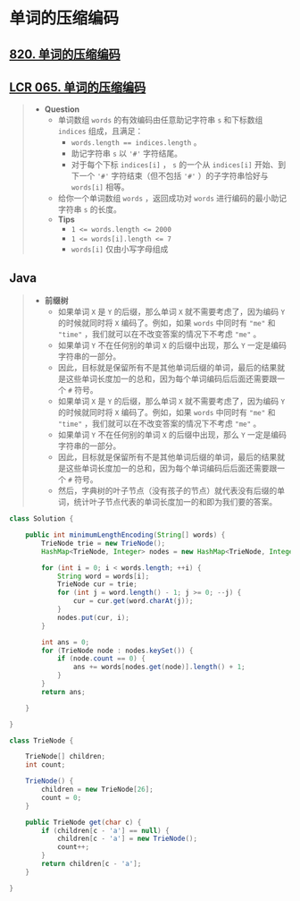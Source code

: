 # 单词的压缩编码

## [820. 单词的压缩编码](https://leetcode.cn/problems/short-encoding-of-words/)

## [LCR 065. 单词的压缩编码](https://leetcode.cn/problems/iSwD2y/)

> - **Question**
>   - 单词数组 `words` 的有效编码由任意助记字符串 `s` 和下标数组 `indices` 组成，且满足：
>     - `words.length == indices.length` 。
>     - 助记字符串 `s` 以 `'#'` 字符结尾。
>     - 对于每个下标 `indices[i]` ， `s` 的一个从 `indices[i]` 开始、到下一个 `'#'` 字符结束（但不包括 `'#'` ）的子字符串恰好与 `words[i]` 相等。
>   - 给你一个单词数组 `words` ，返回成功对 `words` 进行编码的最小助记字符串 `s` 的长度。
>   - **Tips**
>     - `1 <= words.length <= 2000`
>     - `1 <= words[i].length <= 7`
>     - `words[i]` 仅由小写字母组成

## Java

> - **前缀树**
>   - 如果单词 `X` 是 `Y` 的后缀，那么单词 `X` 就不需要考虑了，因为编码 `Y` 的时候就同时将 `X` 编码了。例如，如果 `words` 中同时有 `"me"` 和 `"time"` ，我们就可以在不改变答案的情况下不考虑 `"me"` 。
>   - 如果单词 `Y` 不在任何别的单词 `X` 的后缀中出现，那么 `Y` 一定是编码字符串的一部分。
>   - 因此，目标就是保留所有不是其他单词后缀的单词，最后的结果就是这些单词长度加一的总和，因为每个单词编码后后面还需要跟一个 `#` 符号。
>   - 如果单词 `X` 是 `Y` 的后缀，那么单词 `X` 就不需要考虑了，因为编码 `Y` 的时候就同时将 `X` 编码了。例如，如果 `words` 中同时有 `"me"` 和 `"time"` ，我们就可以在不改变答案的情况下不考虑 `"me"` 。
>   - 如果单词 `Y` 不在任何别的单词 `X` 的后缀中出现，那么 `Y` 一定是编码字符串的一部分。
>   - 因此，目标就是保留所有不是其他单词后缀的单词，最后的结果就是这些单词长度加一的总和，因为每个单词编码后后面还需要跟一个 `#` 符号。
>   - 然后，字典树的叶子节点（没有孩子的节点）就代表没有后缀的单词，统计叶子节点代表的单词长度加一的和即为我们要的答案。

```java
class Solution {

    public int minimumLengthEncoding(String[] words) {
        TrieNode trie = new TrieNode();
        HashMap<TrieNode, Integer> nodes = new HashMap<TrieNode, Integer>();

        for (int i = 0; i < words.length; ++i) {
            String word = words[i];
            TrieNode cur = trie;
            for (int j = word.length() - 1; j >= 0; --j) {
                cur = cur.get(word.charAt(j));
            }
            nodes.put(cur, i);
        }

        int ans = 0;
        for (TrieNode node : nodes.keySet()) {
            if (node.count == 0) {
                ans += words[nodes.get(node)].length() + 1;
            }
        }
        return ans;

    }

}

class TrieNode {

    TrieNode[] children;
    int count;

    TrieNode() {
        children = new TrieNode[26];
        count = 0;
    }

    public TrieNode get(char c) {
        if (children[c - 'a'] == null) {
            children[c - 'a'] = new TrieNode();
            count++;
        }
        return children[c - 'a'];
    }

}
```
